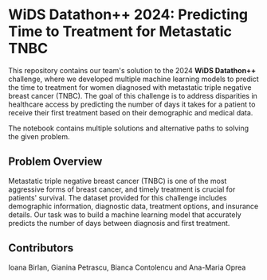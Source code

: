 # WiDS Datathon++ 2024: Predicting Time to Treatment for Metastatic TNBC


This repository contains our team's solution to the 2024 **WiDS Datathon++** challenge, where we developed multiple machine learning models to predict the time to treatment for women diagnosed with metastatic triple negative breast cancer (TNBC). 
The goal of this challenge is to address disparities in healthcare access by predicting the number of days it takes for a patient to receive their first treatment based on their demographic and medical data.


The notebook contains multiple solutions and alternative paths to solving the given problem.

## Problem Overview

Metastatic triple negative breast cancer (TNBC) is one of the most aggressive forms of breast cancer, and timely treatment is crucial for patients' survival. The dataset provided for this challenge includes demographic information, diagnostic data, treatment options, and insurance details. Our task was to build a machine learning model that accurately predicts the number of days between diagnosis and first treatment.

## Contributors 
Ioana Birlan, Gianina Petrascu, Bianca Contolencu and Ana-Maria Oprea
